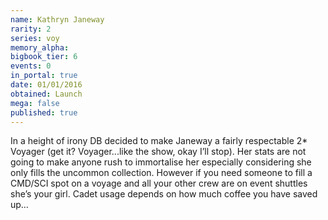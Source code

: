 ```yaml
---
name: Kathryn Janeway
rarity: 2
series: voy
memory_alpha:
bigbook_tier: 6
events: 0
in_portal: true
date: 01/01/2016
obtained: Launch
mega: false
published: true
---
```


In a height of irony DB decided to make Janeway a fairly respectable 2* Voyager (get it? Voyager...like the show, okay I’ll stop). Her stats are not going to make anyone rush to immortalise her especially considering she only fills the uncommon collection. However if you need someone to fill a CMD/SCI spot on a voyage and all your other crew are on event shuttles she’s your girl. Cadet usage depends on how much coffee you have saved up…

